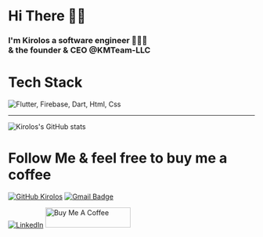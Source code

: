 # Hi There 👋🏽
<h3> I'm Kirolos a software engineer 👨🏽‍💻<br> &
the founder & CEO @KMTeam-LLC</h3>

# Tech Stack
<img src="https://skillicons.dev/icons?i=flutter,firebase,dart,html,css" title="Flutter, Firebase, Dart, HTML, CSS" alt="Flutter, Firebase, Dart, Html, Css" /> <br />
___
![Kirolos's GitHub stats](https://github-readme-stats.vercel.app/api?username=KirolosMFahem&show_icons=true&theme=tokyonight) 
# Follow Me & feel free to buy me a coffee
[![GitHub Kirolos](https://img.shields.io/github/followers/KirolosMFahem?label=follow&style=social)](https://github.com/KirolosMFahem)
[![Gmail Badge](https://img.shields.io/badge/-kiroooelsoyagh@gmail.com-c14438?style=flat-square&logo=Gmail&logoColor=white&link=mailto:kiroooelsoyagh@gmail.com)](mailto:kiroooelsoyagh@gmail.com)

[![LinkedIn](https://img.shields.io/badge/linkedin-%230077B5.svg?style=for-the-badge&logo=linkedin&logoColor=white)](https://www.linkedin.com/in/kirolos-m-fahem-11bb66201/)
<a href="https://www.buymeacoffee.com/KMTeam" target="_blank"><img src="https://cdn.buymeacoffee.com/buttons/default-orange.png" alt="Buy Me A Coffee" height="41" width="174"></a>
              
